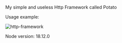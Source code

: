 My simple and useless Http Framework called Potato

Usage example:

![http-framework](https://user-images.githubusercontent.com/40581811/230681320-8b82fa61-ca9a-410f-92e6-8e048714deb2.png)

Node version: 18.12.0
